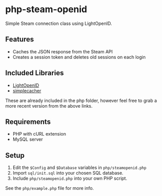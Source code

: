 # php-steam-openid
Simple Steam connection class using LightOpenID.

## Features
* Caches the JSON response from the Steam API
* Creates a session token and deletes old sessions on each login

## Included Libraries
* [LightOpenID](https://github.com/iignatov/LightOpenID)
* [simplecacher](https://github.com/whocodes/php-simplecacher)

These are already included in the php folder, however feel free to grab a more recent version from the above links.

## Requirements
* PHP with cURL extension
* MySQL server

## Setup
1. Edit the `$Config` and `$Database` variables in `php/steamopenid.php`
2. Import `sql/init.sql` into your chosen SQL database.
3. Include `php/steamopenid.php` into your own PHP script.

See the `php/example.php` file for more info.
